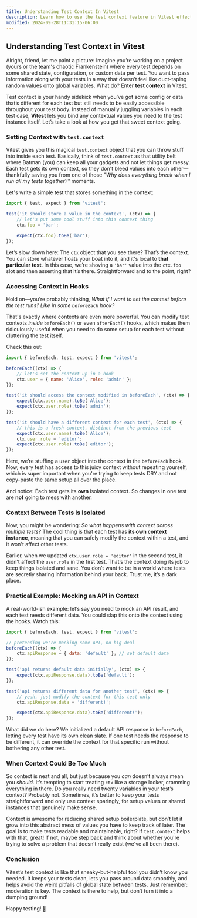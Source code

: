 ```yaml
---
title: Understanding Test Context In Vitest
description: Learn how to use the test context feature in Vitest effectively.
modified: 2024-09-28T11:31:15-06:00
---
```


## Understanding Test Context in Vitest

Alright, friend, let me paint a picture: Imagine you’re working on a project (yours or the team's chaotic Frankenstein) where every test depends on some shared state, configuration, or custom data per test. You want to pass information along with your tests in a way that doesn’t feel like duct-taping random values onto global variables. What do? Enter **test context** in Vitest.

Test context is your handy sidekick when you’ve got some config or data that’s different for each test but still needs to be easily accessible throughout your test body. Instead of manually juggling variables in each test case, **Vitest** lets you bind any contextual values you need to the test instance itself. Let’s take a look at how you get that sweet context going.

### Setting Context with `test.context`

Vitest gives you this magical `test.context` object that you can throw stuff into inside each test. Basically, think of `test.context` as that utility belt where Batman (you) can keep all your gadgets and not let things get messy. Each test gets its own context, so they don't bleed values into each other—thankfully saving you from one of those *"Why does everything break when I run all my tests together?"* moments.

Let's write a simple test that stores something in the context:

```javascript
import { test, expect } from 'vitest';

test('it should store a value in the context', (ctx) => {
	// let's put some cool stuff into this context thing
	ctx.foo = 'bar';

	expect(ctx.foo).toBe('bar');
});
```

Let’s slow down here: The `ctx` object that you see there? That’s the context. You can store whatever floats your boat into it, and it's local to **that particular test**. In this case, we’re shoving a `'bar'` value into the `ctx.foo` slot and then asserting that it’s there. Straightforward and to the point, right?

### Accessing Context in Hooks

Hold on—you’re probably thinking, *What if I want to set the context before the test runs? Like in some `beforeEach` hook?*

That's exactly where contexts are even more powerful. You can modify test contexts *inside* `beforeEach()` or even `afterEach()` hooks, which makes them ridiculously useful when you need to do some setup for each test without cluttering the test itself.

Check this out:

```javascript
import { beforeEach, test, expect } from 'vitest';

beforeEach((ctx) => {
	// let's set the context up in a hook
	ctx.user = { name: 'Alice', role: 'admin' };
});

test('it should access the context modified in beforeEach', (ctx) => {
	expect(ctx.user.name).toBe('Alice');
	expect(ctx.user.role).toBe('admin');
});

test('it should have a different context for each test', (ctx) => {
	// this is a fresh context, distinct from the previous test
	expect(ctx.user.name).toBe('Alice');
	ctx.user.role = 'editor';
	expect(ctx.user.role).toBe('editor');
});
```

Here, we’re stuffing a `user` object into the context in the `beforeEach` hook. Now, every test has access to this juicy context without repeating yourself, which is super important when you're trying to keep tests DRY and not copy-paste the same setup all over the place.

And notice: Each test gets its **own** isolated context. So changes in one test are **not** going to mess with another.

### Context Between Tests Is Isolated

Now, you might be wondering: *So what happens with context across multiple tests?* The cool thing is that each test has **its own context instance**, meaning that you can safely modify the context within a test, and it won't affect other tests.

Earlier, when we updated `ctx.user.role = 'editor'` in the second test, it didn’t affect the `user.role` in the first test. That’s the context doing its job to keep things isolated and sane. You don’t want to be in a world where tests are secretly sharing information behind your back. Trust me, it’s a dark place.

### Practical Example: Mocking an API in Context

A real-world-ish example: let’s say you need to mock an API result, and each test needs different data. You could slap this onto the context using the hooks. Watch this:

```javascript
import { beforeEach, test, expect } from 'vitest';

// pretending we're mocking some API, no big deal
beforeEach((ctx) => {
	ctx.apiResponse = { data: 'default' }; // set default data
});

test('api returns default data initially', (ctx) => {
	expect(ctx.apiResponse.data).toBe('default');
});

test('api returns different data for another test', (ctx) => {
	// yeah, just modify the context for this test only
	ctx.apiResponse.data = 'different!';

	expect(ctx.apiResponse.data).toBe('different!');
});
```

What did we do here? We initialized a default API response in `beforeEach`, letting every test have its own clean slate. If one test needs the response to be different, it can override the context for that specific run without bothering any other test.

### When Context Could Be Too Much

So context is neat and all, but just because you *can* doesn’t always mean you *should*. It’s tempting to start treating `ctx` like a storage locker, cramming everything in there. Do you really need twenty variables in your test’s context? Probably not. Sometimes, it’s better to keep your tests straightforward and only use context sparingly, for setup values or shared instances that genuinely make sense.

Context is awesome for reducing shared setup boilerplate, but don’t let it grow into this abstract mess of values you have to keep track of later. The goal is to make tests readable and maintainable, right? If `test.context` helps with that, great! If not, maybe step back and think about whether you're trying to solve a problem that doesn’t really exist (we've all been there).

### Conclusion

Vitest’s test context is like that sneaky-but-helpful tool you didn’t know you needed. It keeps your tests clean, lets you pass around data smoothly, and helps avoid the weird pitfalls of global state between tests. Just remember: moderation is key. The context is there to help, but don’t turn it into a dumping ground!

Happy testing! 🎉

```ts
```
